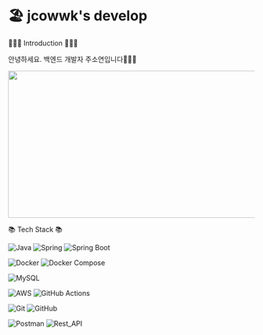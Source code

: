 # 🏖️ jcowwk's develop

👩🏻‍💻 Introduction 👩🏻‍💻

안녕하세요. 백엔드 개발자 주소연입니다🧏🏻‍♀️

<a href="https://github.com/devxb/gitanimals">
<img
  src="https://render.gitanimals.org/farms/jcowwk"
  width="600"
  height="300"
/>
</a>

📚 Tech Stack 📚

![Java](https://img.shields.io/badge/Java-007396?style=flat-square&logo=java&logoColor=white) ![Spring](https://img.shields.io/badge/Spring-6DB33F?style=flat-square&logo=spring&logoColor=white) ![Spring Boot](https://img.shields.io/badge/SpringBoot-6DB33F?style=flat-square&logo=spring-boot&logoColor=white)

![Docker](https://img.shields.io/badge/Docker-2496ED?style=flat-square&logo=docker&logoColor=white) ![Docker Compose](https://img.shields.io/badge/Docker--compose-2496ED?style=flat-square&logo=docker&logoColor=white) 

![MySQL](https://img.shields.io/badge/MySQL-4479A1?style=flat-square&logo=mysql&logoColor=white)

![AWS](https://img.shields.io/badge/AWS-232F3E?style=flat-square&logo=amazon-aws&logoColor=white) ![GitHub Actions](https://img.shields.io/badge/GitHub%20Actions-2088FF?style=flat-square&logo=github-actions&logoColor=white)

![Git](https://img.shields.io/badge/Git-black?style=flat-square&logo=git) ![GitHub](https://img.shields.io/badge/GitHub-181717?style=flat-square&logo=github&logoColor=white)

![Postman](https://img.shields.io/badge/Postman-FF6C37?style=flat-square&logo=postman&logoColor=white) ![Rest_API](https://img.shields.io/badge/REST_API-007396?style=flat-square&logo=api&logoColor=white)
